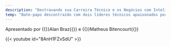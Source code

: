 ```yaml
---
description: "Destravando sua Carreira Técnica e os Negócios com Inteligência Artificial"
temp: "Bate-papo descontraído com dois líderes técnicos apaixonados por tecnologia, colaboração e inovação (e um pouco de enrolação), que se inspiraram no modelo das contribuições feitas atrás de um \"pull request\" em projetos open-source , para contribuir com a comunidade técnica convidando expoentes em diversas áreas para compartilhar suas experiências pessoais bem (e muitas vezes nem tanto) sucedidas, com objetivo de ajudar os profissionais das mais diversas carreiras de tecnologia a alavancarem sua eminência técnica"
---
```


<p class="text-md text-neutral-500 dark:text-neutral-400">Apresentado por {{<link href="http://alanbraz.com.br">}}Alan Braz{{</link>}} e {{<link href="https://www.instagram.com/matbiit/">}}Matheus Bitencourt{{</link>}}</p>

<!-- ## Se inscreva no {{<link href="https://canal.pullrecast.dev">}}canal.pullrecast.dev{{</link>}} -->

<!-- {{<link href="/images/resumo-ia.png">}}Baixe o nosso slide de resumo e história da Inteligência Artificial!{{</link>}} -->

<!-- ## Inscreva-se na nossa sessão especial sobre carreira em tecnologia na nova era da IA generativa {{<link href="https://www.meetup.com/bluetalks/events/294587587">}}pelo Meetup{{</link>}} -->

<!-- {{< youtube id="Vw2op3UHhjM?start=446" autoplay="false" >}} -->

{{< youtube id="8AnH1FZvSdU" >}}

<!-- O que é [Eminência Técnica](eminencia-tecnica)? -->

<!-- ### Temporada 2023

{{<link href="https://youtu.be/L44aPJ-jtCs">}}Lançamento{{</link>}} {{<link href="https://youtu.be/rSJ5Hvq-Pt0">}}#6 Red Hat{{</link>}} {{<link href="https://youtu.be/xiXUxe2R5fs">}}#7 Tech Recruiter{{</link>}} {{<link href="https://youtu.be/a374wK5_6v4">}}#8 Arquiteto MongoDB{{</link>}}

{{<link href="https://youtu.be/lD4jngLc_4k">}}#9 Java Champion{{</link>}} {{<link href="https://youtu.be/lD4jngLc_4k">}}#10 Java Champion{{</link>}} -->

<!-- #### Temporada piloto

[#1 OpenSource](/ep001) [#2 NoCode](/ep002) [#3 Agile](/ep003) [#4 Comunidades](/ep004) [#5 Quantumania](/ep005) {{<link href="https://youtu.be/SOWcoOxyUxc">}}Retrospecitiva{{</link>}} -->
